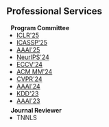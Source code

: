 ## Professional Services

<h4 style="margin:0 10px 0;">Program Committee</h4>

<ul style="margin:0 0 5px;">
  <li><a href="https://iclr.cc/Conferences/2025"><autocolor>ICLR'25</autocolor></a></li>
  <li><a href="https://2025.ieeeicassp.org/"><autocolor>ICASSP'25</autocolor></a></li>
  <li><a href="https://aaai.org/aaai-conference/"><autocolor>AAAI'25</autocolor></a></li>
  <li><a href="https://neurips.cc/"><autocolor>NeurIPS'24</autocolor></a></li>
  <li><a href="https://eccv2024.ecva.net/"><autocolor>ECCV'24</autocolor></a></li>
  <li><a href="https://2024.acmmm.org/"><autocolor>ACM MM'24</autocolor></a></li>
  <li><a href="https://cvpr.thecvf.com/"><autocolor>CVPR'24</autocolor></a></li>
  <li><a href="https://aaai.org/aaai-conference/"><autocolor>AAAI'24</autocolor></a></li>
  <li><a href="https://kdd.org/kdd2023/"><autocolor>KDD'23</autocolor></a></li>
  <li><a href="https://aaai.org/aaai-conference/"><autocolor>AAAI'23</autocolor></a></li>
</ul>

<h4 style="margin:0 10px 0;">Journal Reviewer</h4>

<ul style="margin:0 0 5px;">
  <li><autocolor>TNNLS</autocolor></li>
</ul>